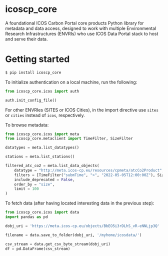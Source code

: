 # icoscp_core

A foundational ICOS Carbon Portal core products Python library for metadata and data access, designed to work with multiple Environmental Research Infrastructures (ENVRIs) who use ICOS Data Portal stack to host and serve their data.

# Getting started

```Bash
$ pip install icoscp_core
```

To initialize authentication on a local machine, run the following:

```Python
from icoscp_core.icos import auth

auth.init_config_file()
```

For other ENVRIes (SITES or ICOS Cities), in the import directive use `sites` or `cities` instead of `icos`, respectively.

To browse metadata:

```Python
from icoscp_core.icos import meta
from icoscp_core.metaclient import TimeFilter, SizeFilter

datatypes = meta.list_datatypes()

stations = meta.list_stations()

filtered_atc_co2 = meta.list_data_objects(
	datatype = "http://meta.icos-cp.eu/resources/cpmeta/atcCo2Product",
	filters = [TimeFilter("submTime", ">", "2022-05-05T12:00:00Z"), SizeFilter(">", 100000)],
	include_deprecated = False,
	order_by = "size",
	limit = 100
)
```

To fetch data (after having located interesting data in the previous step):

```Python
from icoscp_core.icos import data
import pandas as pd

dobj_uri = 'https://meta.icos-cp.eu/objects/BbEO5i3rDLhS_vR-eNNLjp3Q'

filename = data.save_to_folder(dobj_uri, '/myhome/icosdata/')

csv_stream = data.get_csv_byte_stream(dobj_uri)
df = pd.DataFrame(csv_stream)
```
